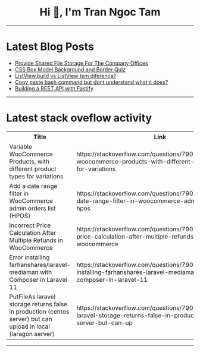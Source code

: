 <h1 align="center">Hi 👋, I'm Tran Ngoc Tam</h1>

---

# Latest Blog Posts 
<!-- BLOG-POST-LIST:START -->
- [Provide Shared File Storage For The Company Offices](https://dev.to/nne/provide-shared-file-storage-for-the-company-offices-15p7)
- [CSS Box Model Background and Border Quiz](https://dev.to/areeb_anwar_813df06ee1124/css-box-model-background-and-border-quiz-1gn0)
- [ListView.build vs ListView tem diferença?](https://dev.to/gguedes/listviewbuild-vs-listview-tem-diferenca-4n19)
- [Copy paste bash command but dont understand what it does?](https://dev.to/hardyweb/copy-paste-bash-command-but-dont-understand-what-it-does-34hk)
- [Building a REST API with Fastify](https://dev.to/kartikmehta8/building-a-rest-api-with-fastify-1472)
<!-- BLOG-POST-LIST:END -->

---

# Latest stack oveflow activity
<table>
  <tr><th>Title</th><th>Link</th></tr>
  <!-- STACKOVERFLOW:START --><tr><td>Variable WooCommerce Products, with different product types for variations</td><td>https://stackoverflow.com/questions/79029519/variable-woocommerce-products-with-different-product-types-for-variations</td></tr><tr><td>Add a date range filter in WooCommerce admin orders list &lpar;HPOS&rpar;</td><td>https://stackoverflow.com/questions/79029482/add-a-date-range-filter-in-woocommerce-admin-orders-list-hpos</td></tr><tr><td>Incorrect Price Calculation After Multiple Refunds in WooCommerce</td><td>https://stackoverflow.com/questions/79029462/incorrect-price-calculation-after-multiple-refunds-in-woocommerce</td></tr><tr><td>Error installing farhanshares/laravel-mediaman with Composer in Laravel 11</td><td>https://stackoverflow.com/questions/79029332/error-installing-farhanshares-laravel-mediaman-with-composer-in-laravel-11</td></tr><tr><td>PutFileAs laravel storage returns false in production &lpar;centos server&rpar; but can upload in local &lpar;laragon server&rpar;</td><td>https://stackoverflow.com/questions/79029323/putfileas-laravel-storage-returns-false-in-production-centos-server-but-can-up</td></tr><!-- STACKOVERFLOW:END -->
</table>

---


